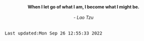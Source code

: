 
<div align="center"><b><span>When I let go of what I am, I become what I might be.</span></b><br><br><i> - Lao Tzu</i></div>
<br><br><kbd>Last updated:Mon Sep 26 12:55:33 2022</kbd>